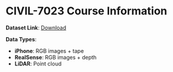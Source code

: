 # CIVIL-7023 Course Information

**Dataset Link**: [Download](https://connecthkuhk-my.sharepoint.com/:f:/g/personal/u3011178_connect_hku_hk/EkbbLpZXBtJFjGOL_bIAUTkBbL-NYAC9DZdevnx_ODNhRA?e=MPvC3L)

**Data Types**:
- **iPhone**: RGB images + tape  
- **RealSense**: RGB images + depth  
- **LiDAR**: Point cloud  